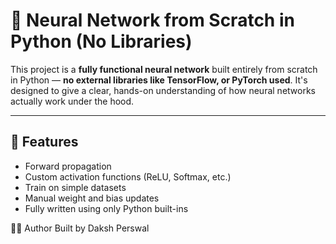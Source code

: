 # 🧠 Neural Network from Scratch in Python (No Libraries)

This project is a **fully functional neural network** built entirely from scratch in Python — **no external libraries like TensorFlow, or PyTorch used**. It's designed to give a clear, hands-on understanding of how neural networks actually work under the hood.

---

## 🚀 Features

- Forward propagation
- Custom activation functions (ReLU, Softmax, etc.)
- Train on simple datasets
- Manual weight and bias updates
- Fully written using only Python built-ins

👨‍💻 Author
Built by Daksh Perswal


